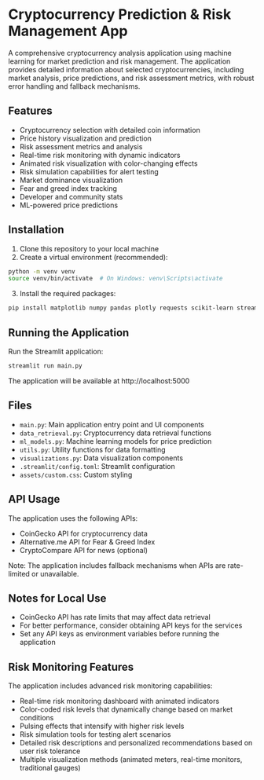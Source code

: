# Cryptocurrency Prediction & Risk Management App

A comprehensive cryptocurrency analysis application using machine learning for market prediction and risk management. The application provides detailed information about selected cryptocurrencies, including market analysis, price predictions, and risk assessment metrics, with robust error handling and fallback mechanisms.

## Features

- Cryptocurrency selection with detailed coin information
- Price history visualization and prediction
- Risk assessment metrics and analysis
- Real-time risk monitoring with dynamic indicators
- Animated risk visualization with color-changing effects
- Risk simulation capabilities for alert testing
- Market dominance visualization
- Fear and greed index tracking
- Developer and community stats
- ML-powered price predictions

## Installation

1. Clone this repository to your local machine
2. Create a virtual environment (recommended):
```bash
python -m venv venv
source venv/bin/activate  # On Windows: venv\Scripts\activate
```

3. Install the required packages:
```bash
pip install matplotlib numpy pandas plotly requests scikit-learn streamlit
```

## Running the Application

Run the Streamlit application:
```bash
streamlit run main.py
```

The application will be available at http://localhost:5000

## Files

- `main.py`: Main application entry point and UI components
- `data_retrieval.py`: Cryptocurrency data retrieval functions
- `ml_models.py`: Machine learning models for price prediction
- `utils.py`: Utility functions for data formatting
- `visualizations.py`: Data visualization components
- `.streamlit/config.toml`: Streamlit configuration
- `assets/custom.css`: Custom styling

## API Usage

The application uses the following APIs:
- CoinGecko API for cryptocurrency data
- Alternative.me API for Fear & Greed Index
- CryptoCompare API for news (optional)

Note: The application includes fallback mechanisms when APIs are rate-limited or unavailable.

## Notes for Local Use

- CoinGecko API has rate limits that may affect data retrieval
- For better performance, consider obtaining API keys for the services
- Set any API keys as environment variables before running the application

## Risk Monitoring Features

The application includes advanced risk monitoring capabilities:

- Real-time risk monitoring dashboard with animated indicators
- Color-coded risk levels that dynamically change based on market conditions
- Pulsing effects that intensify with higher risk levels
- Risk simulation tools for testing alert scenarios
- Detailed risk descriptions and personalized recommendations based on user risk tolerance
- Multiple visualization methods (animated meters, real-time monitors, traditional gauges)
